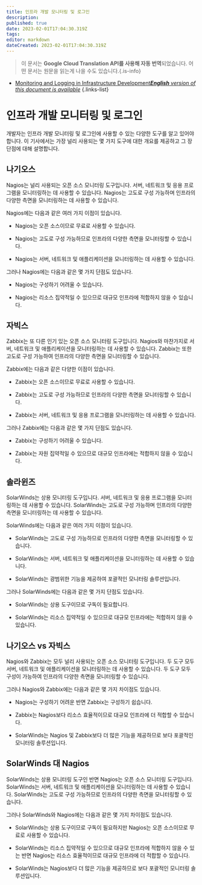 ```yaml
---
title: 인프라 개발 모니터링 및 로그인
description: 
published: true
date: 2023-02-01T17:04:30.319Z
tags: 
editor: markdown
dateCreated: 2023-02-01T17:04:30.319Z
---
```


> 이 문서는 **Google Cloud Translation API를 사용해 자동 번역**되었습니다.
어떤 문서는 원문을 읽는게 나을 수도 있습니다.{.is-info}

- [Monitoring and Logging in Infrastructure Development***English** version of this document is available*](/en/Knowledge-base/Backend/monitoring-and-logging-in-infrastructure-development)
{.links-list}


# 인프라 개발 모니터링 및 로그인

개발자는 인프라 개발 모니터링 및 로그인에 사용할 수 있는 다양한 도구를 알고 있어야 합니다. 이 기사에서는 가장 널리 사용되는 몇 가지 도구에 대한 개요를 제공하고 그 장단점에 대해 설명합니다.

## 나기오스

Nagios는 널리 사용되는 오픈 소스 모니터링 도구입니다. 서버, 네트워크 및 응용 프로그램을 모니터링하는 데 사용할 수 있습니다. Nagios는 고도로 구성 가능하며 인프라의 다양한 측면을 모니터링하는 데 사용할 수 있습니다.

Nagios에는 다음과 같은 여러 가지 이점이 있습니다.

- Nagios는 오픈 소스이므로 무료로 사용할 수 있습니다.

- Nagios는 고도로 구성 가능하므로 인프라의 다양한 측면을 모니터링할 수 있습니다.

- Nagios는 서버, 네트워크 및 애플리케이션을 모니터링하는 데 사용할 수 있습니다.

그러나 Nagios에는 다음과 같은 몇 가지 단점도 있습니다.

- Nagios는 구성하기 어려울 수 있습니다.

- Nagios는 리소스 집약적일 수 있으므로 대규모 인프라에 적합하지 않을 수 있습니다.

## 자빅스

Zabbix는 또 다른 인기 있는 오픈 소스 모니터링 도구입니다. Nagios와 마찬가지로 서버, 네트워크 및 애플리케이션을 모니터링하는 데 사용할 수 있습니다. Zabbix는 또한 고도로 구성 가능하여 인프라의 다양한 측면을 모니터링할 수 있습니다.

Zabbix에는 다음과 같은 다양한 이점이 있습니다.

- Zabbix는 오픈 소스이므로 무료로 사용할 수 있습니다.

- Zabbix는 고도로 구성 가능하므로 인프라의 다양한 측면을 모니터링할 수 있습니다.

- Zabbix는 서버, 네트워크 및 응용 프로그램을 모니터링하는 데 사용할 수 있습니다.

그러나 Zabbix에는 다음과 같은 몇 가지 단점도 있습니다.

- Zabbix는 구성하기 어려울 수 있습니다.

- Zabbix는 자원 집약적일 수 있으므로 대규모 인프라에는 적합하지 않을 수 있습니다.

## 솔라윈즈

SolarWinds는 상용 모니터링 도구입니다. 서버, 네트워크 및 응용 프로그램을 모니터링하는 데 사용할 수 있습니다. SolarWinds는 고도로 구성 가능하며 인프라의 다양한 측면을 모니터링하는 데 사용할 수 있습니다.

SolarWinds에는 다음과 같은 여러 가지 이점이 있습니다.

- SolarWinds는 고도로 구성 가능하므로 인프라의 다양한 측면을 모니터링할 수 있습니다.

- SolarWinds는 서버, 네트워크 및 애플리케이션을 모니터링하는 데 사용할 수 있습니다.

- SolarWinds는 광범위한 기능을 제공하여 포괄적인 모니터링 솔루션입니다.

그러나 SolarWinds에는 다음과 같은 몇 가지 단점도 있습니다.

- SolarWinds는 상용 도구이므로 구독이 필요합니다.

- SolarWinds는 리소스 집약적일 수 있으므로 대규모 인프라에는 적합하지 않을 수 있습니다.

## 나기오스 vs 자빅스

Nagios와 Zabbix는 모두 널리 사용되는 오픈 소스 모니터링 도구입니다. 두 도구 모두 서버, 네트워크 및 애플리케이션을 모니터링하는 데 사용할 수 있습니다. 두 도구 모두 구성이 가능하여 인프라의 다양한 측면을 모니터링할 수 있습니다.

그러나 Nagios와 Zabbix에는 다음과 같은 몇 가지 차이점도 있습니다.

- Nagios는 구성하기 어려운 반면 Zabbix는 구성하기 쉽습니다.

- Zabbix는 Nagios보다 리소스 효율적이므로 대규모 인프라에 더 적합할 수 있습니다.

- SolarWinds는 Nagios 및 Zabbix보다 더 많은 기능을 제공하므로 보다 포괄적인 모니터링 솔루션입니다.

## SolarWinds 대 Nagios

SolarWinds는 상용 모니터링 도구인 반면 Nagios는 오픈 소스 모니터링 도구입니다. SolarWinds는 서버, 네트워크 및 애플리케이션을 모니터링하는 데 사용할 수 있습니다. SolarWinds는 고도로 구성 가능하므로 인프라의 다양한 측면을 모니터링할 수 있습니다.

그러나 SolarWinds와 Nagios에는 다음과 같은 몇 가지 차이점도 있습니다.

- SolarWinds는 상용 도구이므로 구독이 필요하지만 Nagios는 오픈 소스이므로 무료로 사용할 수 있습니다.

- SolarWinds는 리소스 집약적일 수 있으므로 대규모 인프라에 적합하지 않을 수 있는 반면 Nagios는 리소스 효율적이므로 대규모 인프라에 더 적합할 수 있습니다.

- SolarWinds는 Nagios보다 더 많은 기능을 제공하므로 보다 포괄적인 모니터링 솔루션입니다.